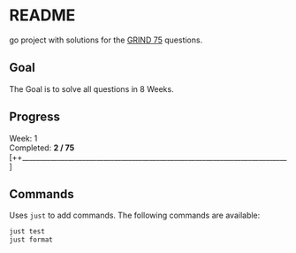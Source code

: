 # README

go project with solutions for the [GRIND 75](https://www.techinterviewhandbook.org/grind75) questions.

## Goal

The Goal is to solve all questions in 8 Weeks.

## Progress

Week: 1\
Completed: **2 / 75**\
[++___________________________________________________________________________]

## Commands

Uses `just` to add commands. The following commands are available:

```makefile
just test 
just format
```
